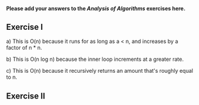 #### Please add your answers to the ***Analysis of  Algorithms*** exercises here.

## Exercise I

a) This is O(n) because it runs for as long as a < n, and increases by a factor of n * n.

b) This is O(n log n) because the inner loop increments at a greater rate.

c) This is O(n) because it recursively returns an amount that's roughly equal to n.

## Exercise II


